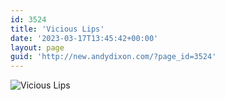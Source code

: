 ```yaml
---
id: 3524
title: 'Vicious Lips'
date: '2023-03-17T13:45:42+00:00'
layout: page
guid: 'http://new.andydixon.com/?page_id=3524'
---
```


![Vicious Lips](https://i0.wp.com/assets.g8x2.ldn.idrivee2-23.com/posters/Vicious%20Lips%2001.jpg?w=1200&ssl=1 "Vicious Lips")